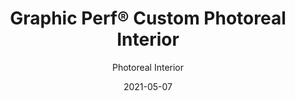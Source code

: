 ---
title: "Graphic Perf® Custom Photoreal Interior"
image_primary: "img/Arktura-Graphic-Perf-Baton-Rouge-LA_WEB_1-scaled.jpg"
image_secondary: "img/Arktura-Graphic-Perf-Chicago-IL_WEB_1-1600x1078.jpg"
description: "The%20Graphic%20Perf%AE%20Photoreal%20process%20starts%20with%20your%20image.%20Our%20proprietary%20software%20tools%20translate%20it%20into%20a%20pattern%20of%20holes%2C%20sized%20and%20distributed%20to%20reproduce%20exactly%20the%20gradations%20of%20light%20and%20dark.%20Our%20advanced%20manufacturing%20technology%20allows%20for%20infinite%20variations%20in%20hole%20size%2C%20which%20preserves%20the%20clarity%20of%20the%20input%20image.%20%A0"
designer: "Arktura"
tags: 
  - "Acoustic"
  - "Ceiling Panels"
  - "Wall Panels"
  - "Lighting"
subtitle: "Photoreal Interior"
href: "https://arktura.com/product/photoreal-interior/"
category: "Acoustic"
manufacturer: "Arktura"
slug: "/manufacturers/arktura/acoustic/arktura-graphic-perf-custom-photoreal-interior"
date: "2021-05-07"
---